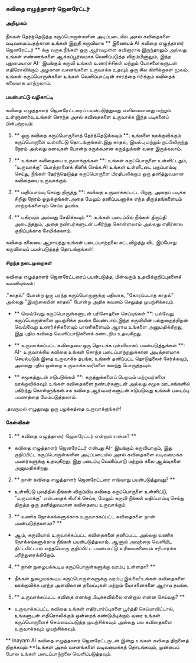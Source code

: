 ### கவிதை எழுத்தாளர் ஜெனரேட்டர்

#### அறிமுகம்
நீங்கள் தேர்ந்தெடுத்த கருப்பொருள்களின் அடிப்படையில் அசல் கவிதைகளை வடிவமைப்பதற்கான உங்கள் இறுதி கருவியாக ** இணையம் AI கவிதை எழுத்தாளர் ஜெனரேட்டர் ** க்கு வருக.நீங்கள் ஒரு ஆர்வமுள்ள கவிஞராக இருந்தாலும் அல்லது உங்கள் எண்ணங்களை ஆக்கப்பூர்வமாக வெளிப்படுத்த விரும்பினாலும், இந்த புதுமையான AI- இயங்கும் கருவி உங்கள் உணர்ச்சிகள் மற்றும் யோசனைகளுடன் எதிரொலிக்கும் அழகான வசனங்களை உருவாக்க உதவும்.ஒரு சில கிளிக்குகள் மூலம், உங்கள் கருப்பொருள்களை உங்கள் வெளிப்பாட்டின் சாரத்தை ஈர்க்கும் கவிதைக் கலையாக மாற்றலாம்.

#### பயன்பாட்டு வழிகாட்டி
கவிதை எழுத்தாளர் ஜெனரேட்டரைப் பயன்படுத்துவது எளிமையானது மற்றும் உள்ளுணர்வு.உங்கள் சொந்த அசல் கவிதைகளை உருவாக்க இந்த படிகளைப் பின்பற்றவும்:

1. ** ஒரு கவிதை கருப்பொருளைத் தேர்ந்தெடுக்கவும் **: உங்களை ஊக்குவிக்கும் கருப்பொருளை உள்ளிட்டு தொடங்குங்கள்.இது காதல், இயல்பு மற்றும் நட்பிலிருந்து நேரம் அல்லது கனவுகள் போன்ற சுருக்கமான கருத்துக்கள் வரை இருக்கலாம்.

2. ** உங்கள் கவிதையை உருவாக்குங்கள் **: உங்கள் கருப்பொருளை உள்ளிட்டதும், "உருவாக்கு" பொத்தானைக் கிளிக் செய்க.AI உங்கள் உள்ளீட்டை பகுப்பாய்வு செய்து, நீங்கள் தேர்ந்தெடுத்த கருப்பொருளை பிரதிபலிக்கும் ஒரு தனித்துவமான கவிதையை உருவாக்கும்.

3. ** மதிப்பாய்வு செய்து திருத்து **: கவிதை உருவாக்கப்பட்ட பிறகு, அதைப் படிக்க சிறிது நேரம் ஒதுக்குங்கள்.அதை மேலும் தனிப்பயனாக்க எந்த திருத்தங்களையும் மாற்றங்களையும் செய்ய தயங்க.

4. ** பகிரவும் அல்லது சேமிக்கவும் **: உங்கள் படைப்பில் நீங்கள் திருப்தி அடைந்ததும், அதை நண்பர்களுடன் பகிர்ந்து கொள்ளலாம் அல்லது எதிர்கால குறிப்புக்காக சேமிக்கலாம்.

கவிதை கலையை ஆராய்ந்து உங்கள் படைப்பாற்றலை கட்டவிழ்த்து விட இப்போது கருவியைப் பயன்படுத்தத் தொடங்குங்கள்!

#### சிறந்த நடைமுறைகள்
கவிதை எழுத்தாளர் ஜெனரேட்டரைப் பயன்படுத்த, பின்வரும் உதவிக்குறிப்புகளைக் கவனியுங்கள்:

."காதல்" போன்ற ஒரு பரந்த கருப்பொருளுக்கு பதிலாக, "கோரப்படாத காதல்" அல்லது "இயற்கையின் காதல்" போன்ற அதிக கவனம் செலுத்த முயற்சிக்கவும்.

- ** வெவ்வேறு கருப்பொருள்களுடன் பரிசோதனை செய்யுங்கள் **: பல்வேறு கருப்பொருள்களை முயற்சிக்க தயங்க வேண்டாம்.இந்த கருவியின் பல்துறைத்திறன் வெவ்வேறு உணர்ச்சிகளையும் பாணிகளையும் ஆராய உங்களை அனுமதிக்கிறது, இது புதிய கவிதை வெளிப்பாடுகளைக் கண்டறிய உதவுகிறது.

- ** உருவாக்கப்பட்ட கவிதையை ஒரு தொடக்க புள்ளியாகப் பயன்படுத்துங்கள் **: AI- உருவாக்கிய கவிதை உங்கள் சொந்த படைப்பாற்றலுக்கான அடித்தளமாக செயல்படும்.இதை உருவாக்க தயங்க, உங்கள் தனிப்பட்ட தொடுதலைச் சேர்க்கவும், அல்லது புதிய ஒன்றை உருவாக்க வரிகளை கலந்து பொருத்தவும்.

- ** சமூகத்துடன் ஈடுபடுங்கள் **: கருத்துக்களைப் பெறவும் மற்றவர்களை ஊக்குவிக்கவும் உங்கள் கவிதைகளை நண்பர்களுடன் அல்லது சமூக ஊடகங்களில் பகிர்ந்து கொள்ளுங்கள்.சக கவிதை ஆர்வலர்களுடன் ஈடுபடுவது உங்கள் படைப்பு பயணத்தை மேம்படுத்தலாம்.

.தவறாமல் எழுதுவது ஒரு பழக்கத்தை உருவாக்குங்கள்!

#### கேள்விகள்

1. ** கவிதை எழுத்தாளர் ஜெனரேட்டர் என்றால் என்ன? **
- கவிதை எழுத்தாளர் ஜெனரேட்டர் என்பது AI- இயங்கும் கருவியாகும், இது குறிப்பிட்ட கருப்பொருள்களின் அடிப்படையில் அசல் கவிதைகளை வடிவமைக்க பயனர்களுக்கு உதவுகிறது, இது படைப்பு வெளிப்பாடு மற்றும் கலை ஆய்வுகளை அனுமதிக்கிறது.

2. ** நான் கவிதை எழுத்தாளர் ஜெனரேட்டரை எவ்வாறு பயன்படுத்துவது? **
- உள்ளீட்டு புலத்தில் நீங்கள் விரும்பிய கவிதை கருப்பொருளை உள்ளிட்டு, "உருவாக்கு" என்பதைக் கிளிக் செய்க, மேலும் கருவி நீங்கள் மதிப்பாய்வு செய்து திருத்த ஒரு தனித்துவமான கவிதையை உருவாக்கும்.

3. ** வணிக நோக்கங்களுக்காக உருவாக்கப்பட்ட கவிதைகளை நான் பயன்படுத்தலாமா? **
- ஆம், கருவியால் உருவாக்கப்பட்ட கவிதைகளை தனிப்பட்ட அல்லது வணிக நோக்கங்களுக்காக நீங்கள் பயன்படுத்தலாம், ஆனால் அவற்றை வெளியிட திட்டமிட்டால் எந்தவொரு குறிப்பிட்ட பயன்பாட்டு உரிமைகளையும் சரிபார்க்க பரிந்துரைக்கிறோம்.

4. ** நான் நுழையக்கூடிய கருப்பொருள்களுக்கு வரம்பு உள்ளதா? **
- நீங்கள் நுழையக்கூடிய கருப்பொருள்களுக்கு வரம்பு இல்லை!உங்கள் கவிதைகளை ஊக்குவிக்க பரந்த அளவிலான தலைப்புகள் மற்றும் யோசனைகளை ஆராய தயங்க.

5. ** உருவாக்கப்பட்ட கவிதை எனக்கு பிடிக்கவில்லை என்றால் என்ன செய்வது? **
- உருவாக்கப்பட்ட கவிதை உங்கள் எதிர்பார்ப்புகளை பூர்த்தி செய்யாவிட்டால், உங்களுடன் எதிரொலிக்கும் ஒன்றைக் கண்டுபிடிக்கும் வரை உங்கள் கருப்பொருளைச் செம்மைப்படுத்த முயற்சிக்கவும் அல்லது பல கவிதைகளை உருவாக்கவும் முயற்சிக்கவும்.

** inayam Ai கவிதை எழுத்தாளர் ஜெனரேட்டருடன் இன்று உங்கள் கவிதை திறனைத் திறக்கவும் **!உங்கள் அசல் வசனங்களை வடிவமைக்கத் தொடங்கவும், முன்பைப் போல உங்கள் படைப்பாற்றலை வெளிப்படுத்தவும்.